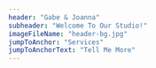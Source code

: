 ```yaml
---
header: "Gabe & Joanna"
subheader: "Welcome To Our Studio!"
imageFileName: "header-bg.jpg"
jumpToAnchor: "Services"
jumpToAnchorText: "Tell Me More"
---
```

